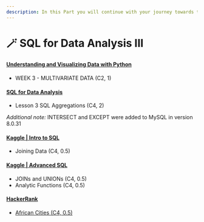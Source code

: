 ```yaml
---
description: In this Part you will continue with your journey towards the mastery of SQL.
---
```


# 🪄 SQL for Data Analysis III

#### [Understanding and Visualizing Data with Python](https://www.coursera.org/learn/understanding-visualization-data) <a href="#understanding-and-visualizing-data-with-python" id="understanding-and-visualizing-data-with-python"></a>

* WEEK 3 - MULTIVARIATE DATA (C2, 1)

#### [SQL for Data Analysis](https://www.udacity.com/course/sql-for-data-analysis--ud198) <a href="#sql-for-data-analysis" id="sql-for-data-analysis"></a>

* Lesson 3 SQL Aggregations (C4, 2)

_Additional note:_ INTERSECT and EXCEPT were added to MySQL in version 8.0.31

#### [Kaggle | Intro to SQL](https://www.kaggle.com/learn/intro-to-sql) <a href="#kaggle--intro-to-sql" id="kaggle--intro-to-sql"></a>

* Joining Data (C4, 0.5)

#### [Kaggle | Advanced SQL](https://www.kaggle.com/learn/advanced-sql) <a href="#kaggle--advanced-sql" id="kaggle--advanced-sql"></a>

* JOINs and UNIONs (C4, 0.5)
* Analytic Functions (C4, 0.5)

#### [HackerRank](https://www.hackerrank.com/) <a href="#hackerrank" id="hackerrank"></a>

* [African Cities (C4, 0.5)](https://www.hackerrank.com/challenges/african-cities/problem?h\_r=internal-search)
